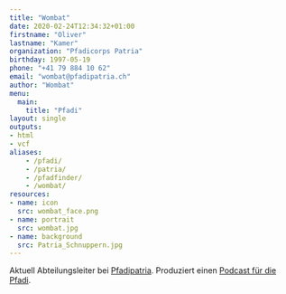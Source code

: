 ```yaml
---
title: "Wombat"
date: 2020-02-24T12:34:32+01:00
firstname: "Oliver"
lastname: "Kamer"
organization: "Pfadicorps Patria"
birthday: 1997-05-19
phone: "+41 79 884 10 62"
email: "wombat@pfadipatria.ch"
author: "Wombat"
menu:
  main:
    title: "Pfadi"
layout: single
outputs:
- html
- vcf
aliases:
    - /pfadi/
    - /patria/
    - /pfadfinder/
    - /wombat/
resources:
- name: icon
  src: wombat_face.png
- name: portrait
  src: wombat.jpg
- name: background
  src: Patria_Schnuppern.jpg
---
```


Aktuell Abteilungsleiter bei [Pfadipatria](https://www.pfadipatria.ch/). Produziert einen [Podcast für die Pfadi](https://ohre.pfadipatria.ch).